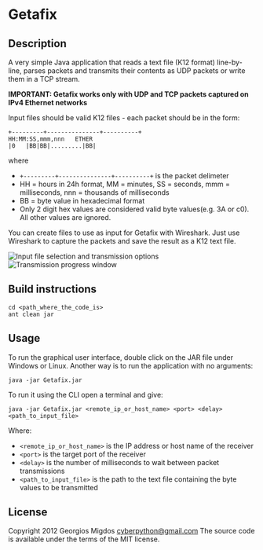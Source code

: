 # Getafix

## Description

A very simple Java application that reads a text file (K12 format) line-by-line, parses packets and transmits their contents as UDP packets or write them in a TCP stream.

**IMPORTANT: Getafix works only with UDP and TCP packets captured on IPv4 Ethernet networks**

Input files should be valid K12 files - each packet should be in the form:

    +---------+---------------+----------+
    HH:MM:SS,mmm,nnn   ETHER
    |0   |BB|BB|.........|BB|

where

* `+---------+---------------+----------+` is the packet delimeter
* HH = hours in 24h format, MM = minutes, SS = seconds, mmm  = milliseconds, nnn = thousands of milliseconds
* BB = byte value in hexadecimal format
* Only 2 digit hex values are considered valid byte values(e.g. 3A or c0). All other values are ignored.

You can create files to use as input for Getafix with Wireshark. Just use Wireshark to capture the packets and save the result as a K12 text file.

![Input file selection and transmission options](http://dl.dropbox.com/u/599926/images/screenshot-getafix-01.png)
![Transmission progress window](http://dl.dropbox.com/u/599926/images/screenshot-getafix-02.png)

## Build instructions

    cd <path_where_the_code_is>
    ant clean jar

## Usage

To run the graphical user interface, double click on the JAR file under Windows or Linux. Another way is to run the application with no arguments:

    java -jar Getafix.jar

To run it using the CLI open a terminal and give:

    java -jar Getafix.jar <remote_ip_or_host_name> <port> <delay> <path_to_input_file>
    
Where:

* `<remote_ip_or_host_name>` is the IP address or host name of the receiver
* `<port>` is the target port of the receiver
* `<delay>` is the number of milliseconds to wait between packet transmissions
* `<path_to_input_file>` is the path to the text file containing the byte values to be transmitted

## License

Copyright 2012 Georgios Migdos <cyberpython@gmail.com>
The source code is available under the terms of the MIT license.
